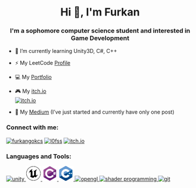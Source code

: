 <h1 align="center">Hi 👋, I'm Furkan</h1>
<h3 align="center">I'm a sophomore computer science student and interested in Game Development</h3>

- 🌱 I’m currently learning Unity3D, C#, C++

- ⚡ My LeetCode [Profile](https://leetcode.com/u/L0fs/)

- 💻 My [Portfolio](https://muhammedfurkangok.github.io/personal-portfolio/)

- 🎮 My [itch.io](https://l0fs.itch.io/)  
  <a href="https://l0fs.itch.io/" target="blank">
    <img align="center" src="https://static.itch.io/images/app-icon.svg" alt="itch.io" height="30" width="30"/>
  </a>

- 📖 My [Medium](https://medium.com/@gkkangk) (I’ve just started and currently have only one post)

<h3 align="left">Connect with me:</h3>
<p align="left">
<a href="https://linkedin.com/in/furkangokcs" target="blank"><img align="center" src="https://raw.githubusercontent.com/rahuldkjain/github-profile-readme-generator/master/src/images/icons/Social/linked-in-alt.svg" alt="furkangokcs" height="30" width="40" /></a>
<a href="https://discord.gg/l0fss" target="blank"><img align="center" src="https://raw.githubusercontent.com/rahuldkjain/github-profile-readme-generator/master/src/images/icons/Social/discord.svg" alt="l0fss" height="30" width="40" /></a>
<a href="https://l0fs.itch.io/" target="blank"><img align="center" src="https://static.itch.io/images/app-icon.svg" alt="itch.io" height="30" width="40" /></a>
</p>

<h3 align="left">Languages and Tools:</h3>
<p align="left"> 
  <a href="https://unity.com/" target="_blank" rel="noreferrer"> 
    <img src="https://www.vectorlogo.zone/logos/unity3d/unity3d-icon.svg" alt="unity" width="40" height="40"/> 
  </a> 
  <a href="https://www.unrealengine.com/" target="_blank" rel="noreferrer"> 
    <img src="https://raw.githubusercontent.com/devicons/devicon/master/icons/unrealengine/unrealengine-original.svg" alt="unreal engine" width="40" height="40"/> 
  </a> 
  <a href="https://www.w3schools.com/cs/" target="_blank" rel="noreferrer"> 
    <img src="https://raw.githubusercontent.com/devicons/devicon/master/icons/csharp/csharp-original.svg" alt="csharp" width="40" height="40"/> 
  </a> 
  <a href="https://isocpp.org/" target="_blank" rel="noreferrer"> 
    <img src="https://raw.githubusercontent.com/devicons/devicon/master/icons/cplusplus/cplusplus-original.svg" alt="cplusplus" width="40" height="40"/> 
  </a> 
  <a href="https://www.opengl.org/" target="_blank" rel="noreferrer"> 
    <img src="https://upload.wikimedia.org/wikipedia/commons/e/e9/Opengl-logo.svg" alt="opengl" width="40" height="40"/> 
  </a>
  <a href="https://learnopengl.com/" target="_blank" rel="noreferrer"> 
    <img src="https://upload.wikimedia.org/wikipedia/commons/3/3f/ShaderToy_Logo.png" alt="shader programming" width="40" height="40"/> 
  </a> 
  <a href="https://git-scm.com/" target="_blank" rel="noreferrer"> 
    <img src="https://www.vectorlogo.zone/logos/git-scm/git-scm-icon.svg" alt="git" width="40" height="40"/> 
  </a> 
</p>
